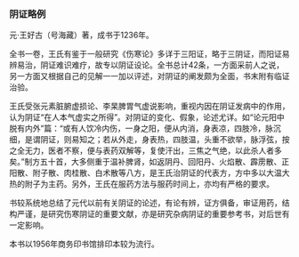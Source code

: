 ### 阴证略例

元·王好古（号海藏）著，成书于1236年。

全书一卷，王氏有鉴于一般研究《伤寒论》多详于三阳证，略于三阴证，而阳证易辨易治，阴证难识难疗，故专以阴证设论。全书总计42条，一方面采前人之说，另一方面又根据自己的见解一一加以评述，对阴证的阐发颇为全面，书末附有临证治验。

王氏受张元素脏腑虚损论、李杲脾胃气虚说影响，重视内因在阴证发病中的作用，认为阴证“在人本气虚实之所得”。对阴证的变化、假象，论述尤详。如“论元阳中脱有内外”篇：“或有人饮冷内伤，一身之阳，便从内消，身表凉，四肢冷，脉沉细，是谓阴证，则易知之；若从外走，身表热，四肢温，头重不欲举，脉浮弦，按之全无力，医者不察，便与表药双解等，复使汗出，三焦之气绝，以此杀人者多矣。”制方五十首，大多侧重于温补脾肾，如返阴丹、回阳丹、火焰散、霹雳散、正阳散、附子散、肉桂散、白术散等八方，是王氏治阴证的代表方，方中多以大温大热的附子为主药。另外，王氏在服药方法与服药时间上，亦均有严格的要求。

书较系统地总结了元代以前有关阴证的论述，有论有辨，证方俱备，审证用药，结构严谨，是研究伤寒阴证的重要文献，亦是研究杂病阴证的重要参考书，对后世有一定影响。

本书以1956年商务印书馆排印本较为流行。
